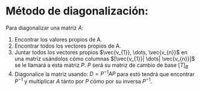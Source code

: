 # Método de diagonalización:

Para diagonalizar una matriz $A$:
1. Encontrar los valores propios de A.
2. Encontrar todos los vectores propios de A.
3. Juntar todos los vectores propios $\vec{v_{1}}, \dots, \vec{v_{n}}$ en una matriz usándolos cómo columnas $[\vec{v_{1}}| \dots| \vec{v_{n}}]$ se le llamará a esta matriz $P$. $P$ será su matriz de cambio de base $[T]_{B}$
4. Diagonalice la matriz usando: $D = P^{−1} AP$ para estó tendrá que encontrar $P^{-1}$ y multiplicar $A$ tánto por $P$ cómo por su inversa $P^{-1}$.

